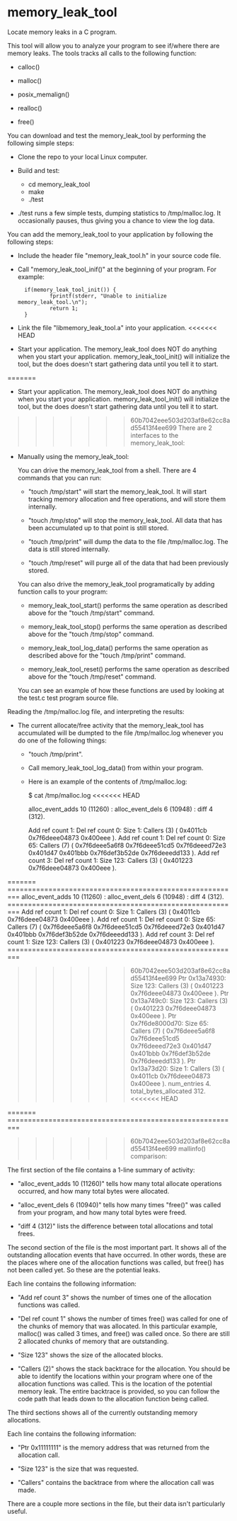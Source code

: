 # memory_leak_tool
Locate memory leaks in a C program.

This tool will allow you to analyze your program to see if/where there are memory leaks.  The tools tracks all calls to the following function:

- calloc()

- malloc()

- posix_memalign()

- realloc()

- free()

You can download and test the memory_leak_tool by performing the following simple steps:

- Clone the repo to your local Linux computer.

- Build and test:
  - cd memory_leak_tool
  - make
  - ./test

- ./test runs a few simple tests, dumping statistics to /tmp/malloc.log.  It occasionally pauses, thus giving you a chance to view the log data.

You can add the memory_leak_tool to your application by following the following steps:

- Include the header file "memory_leak_tool.h" in your source code file.

- Call "memory_leak_tool_inif()" at the beginning of your program.  For example:

        if(memory_leak_tool_init()) {
                fprintf(stderr, "Unable to initialize memory_leak_tool.\n");
                return 1;
        }

- Link the file "libmemory_leak_tool.a" into your application.
<<<<<<< HEAD

- Start your application.  The memory_leak_tool does NOT do anything when you start your application.  memory_leak_tool_init() will initialize the tool, but the does doesn't start gathering data until you tell it to start.

=======

- Start your application.  The memory_leak_tool does NOT do anything when you start your application.  memory_leak_tool_init() will initialize the tool, but the does doesn't start gathering data until you tell it to start.

>>>>>>> 60b7042eee503d203af8e62cc8ad55413f4ee699
There are 2 interfaces to the memory_leak_tool:

- Manually using the memory_leak_tool:

  You can drive the memory_leak_tool from a shell.  There are 4 commands that you can run:

  - "touch /tmp/start" will start the memory_leak_tool.  It will start tracking memory allocation and free operations, and will store them internally.

  - "touch /tmp/stop" will stop the memory_leak_tool.  All data that has been accumulated up to that point is still stored.

  - "touch /tmp/print" will dump the data to the file /tmp/malloc.log.  The data is still stored internally.

  - "touch /tmp/reset" will purge all of the data that had been previously stored.

  You can also drive the memory_leak_tool programatically by adding function calls to your program:

  - memory_leak_tool_start() performs the same operation as described above for the "touch /tmp/start" command.

  - memory_leak_tool_stop() performs the same operation as described above for the "touch /tmp/stop" command.

  - memory_leak_tool_log_data() performs the same operation as described above for the "touch /tmp/print" command.

  - memory_leak_tool_reset() performs the same operation as described above for the "touch /tmp/reset" command.

  You can see an example of how these functions are used by looking at the test.c test program source file.

Reading the /tmp/malloc.log file, and interpreting the results:

- The current allocate/free activity that the memory_leak_tool has accumulated will be dumpted to the file /tmp/malloc.log whenever you do one of the following things:

  - "touch /tmp/print".

  - Call memory_leak_tool_log_data() from within your program.

  - Here is an example of the contents of /tmp/malloc.log:

      $ cat /tmp/malloc.log 
<<<<<<< HEAD

      alloc_event_adds 10 (11260) : alloc_event_dels 6 (10948) : diff 4 (312).

      Add ref count    1: Del ref count    0: Size       1: Callers (3) ( 0x4011cb 0x7f6deee04873 0x400eee ).
      Add ref count    1: Del ref count    0: Size      65: Callers (7) ( 0x7f6deee5a6f8 0x7f6deee51cd5 0x7f6deeed72e3 0x401d47 0x401bbb 0x7f6def3b52de 0x7f6deeedd133 ).
      Add ref count    3: Del ref count    1: Size     123: Callers (3) ( 0x401223 0x7f6deee04873 0x400eee ).

=======
      =========================================================
      alloc_event_adds 10 (11260) : alloc_event_dels 6 (10948) : diff 4 (312).
      =========================================================
      Add ref count    1: Del ref count    0: Size       1: Callers (3) ( 0x4011cb 0x7f6deee04873 0x400eee ).
      Add ref count    1: Del ref count    0: Size      65: Callers (7) ( 0x7f6deee5a6f8 0x7f6deee51cd5 0x7f6deeed72e3 0x401d47 0x401bbb 0x7f6def3b52de 0x7f6deeedd133 ).
      Add ref count    3: Del ref count    1: Size     123: Callers (3) ( 0x401223 0x7f6deee04873 0x400eee ).
      =========================================================
>>>>>>> 60b7042eee503d203af8e62cc8ad55413f4ee699
      Ptr 0x13a74930: Size     123: Callers (3) ( 0x401223 0x7f6deee04873 0x400eee ).
      Ptr 0x13a749c0: Size     123: Callers (3) ( 0x401223 0x7f6deee04873 0x400eee ).
      Ptr 0x7f6de8000d70: Size      65: Callers (7) ( 0x7f6deee5a6f8 0x7f6deee51cd5 0x7f6deeed72e3 0x401d47 0x401bbb 0x7f6def3b52de 0x7f6deeedd133 ).
      Ptr 0x13a73d20: Size       1: Callers (3) ( 0x4011cb 0x7f6deee04873 0x400eee ).
      num_entries 4.  total_bytes_allocated 312.
<<<<<<< HEAD

=======
      =========================================================
>>>>>>> 60b7042eee503d203af8e62cc8ad55413f4ee699
      mallinfo() comparison:


  The first section of the file contains a 1-line summary of activity:

  - "alloc_event_adds 10 (11260)" tells how many total allocate operations occurred, and how many total bytes were allocated.

  - "alloc_event_dels 6 (10940)" tells how many times "free()" was called from your program, and how many total bytes were freed.

  - "diff 4 (312)" lists the difference between total allocations and total frees.

  The second section of the file is the most important part.  It shows all of the outstanding allocation events that have occurred.  In other words, these are the places where one of the allocation functions was called, but free() has not been called yet.  So these are the potential leaks.

  Each line contains the following information:

  - "Add ref count  3" shows the number of times one of the allocation functions was called.

  - "Del ref count  1" shows the number of times free() was called for one of the chunks of memory that was allocated.  In this particular example, malloc() was called 3 times, and free() was called once.  So there are still 2 allocated chunks of memory that are outstanding.

  - "Size   123" shows the size of the allocated blocks.

  - "Callers (2)" shows the stack backtrace for the allocation.  You should be able to identify the locations within your program where one of the allocation functions was called.  This is the location of the potential memory leak.  The entire backtrace is provided, so you can follow the code path that leads down to the allocation function being called.

  The third sections shows all of the currently outstanding memory allocations.

  Each line contains the following information:

  - "Ptr 0x11111111" is the memory address that was returned from the allocation call.

  - "Size   123" is the size that was requested.

  - "Callers" contains the backtrace from where the allocation call was made.

  There are a couple more sections in the file, but their data isn't particularly useful.

